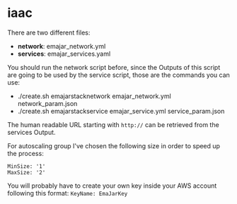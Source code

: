 # iaac

There are two different files:

 - **network**: emajar_network.yml
 - **services**: emajar_services.yaml

You should run the network script before, since the Outputs of this script are going to be used by the service script, those are the commands you can use:

 - ./create.sh emajarstacknetwork emajar_network.yml network_param.json
 - ./create.sh emajarstackservice emajar_service.yml service_param.json

The human readable URL starting with `http://` can be retrieved from the services Output.

For autoscaling group I've chosen the following size in order to speed up the process:
```
MinSize: '1'
MaxSize: '2'
```

You will probably have to create your own key inside your AWS account following this format: `KeyName: EmaJarKey`